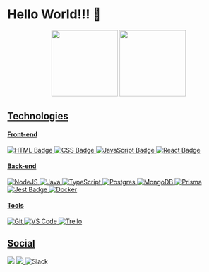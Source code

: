 
# **Hello World!!!** 👋



<div align="center">
  <a href="https://github.com/gabrielleitesep">
  <img height="150em" src="https://github-readme-stats.vercel.app/api?username=gabrielleitesep&show_icons=true&theme=tokyonight&include_all_commits=true&count_private=true"/>
  <img height="150em" src="https://github-readme-stats.vercel.app/api/top-langs/?username=gabrielleitesep&layout=compact&langs_count=7&theme=tokyonight"/>
</div>


## **Technologies** 

#### **Front-end**

  ![HTML Badge](https://img.shields.io/badge/HTML5-E34F26?style=for-the-badge&logo=html5&logoColor=white)
  ![CSS Badge](https://img.shields.io/badge/CSS3-1572B6?style=for-the-badge&logo=css3&logoColor=white)
  ![JavaScript Badge](https://img.shields.io/badge/JavaScript-F7DF1E?style=for-the-badge&logo=javascript&logoColor=black)
  ![React Badge](https://img.shields.io/badge/React-gray?style=for-the-badge&logo=react&logoColor=61DAFB)
  
#### **Back-end**

  ![NodeJS](https://img.shields.io/badge/node.js-6DA55F?style=for-the-badge&logo=node.js&logoColor=white)
  ![Java](https://img.shields.io/badge/java-%23ED8B00.svg?style=for-the-badge&logo=openjdk&logoColor=white)
  ![TypeScript](https://img.shields.io/badge/typescript-%23007ACC.svg?style=for-the-badge&logo=typescript&logoColor=white)
  ![Postgres](https://img.shields.io/badge/postgres-%23316192.svg?style=for-the-badge&logo=postgresql&logoColor=white)
  ![MongoDB](https://img.shields.io/badge/MongoDB-%234ea94b.svg?style=for-the-badge&logo=mongodb&logoColor=white)
  ![Prisma](https://img.shields.io/badge/Prisma-3982CE?style=for-the-badge&logo=Prisma&logoColor=white)
  ![Jest Badge](https://img.shields.io/badge/Jest-C21325?style=for-the-badge&logo=jest&logoColor=white)
  ![Docker](https://img.shields.io/badge/Docker-f1f1f1?style=for-the-badge&logo=docker&logoColor=black)
  
#### **Tools**

![Git](https://img.shields.io/badge/Git-F05032?style=for-the-badge&logo=git&logoColor=white)
![VS Code](https://img.shields.io/badge/VS_Code-white?style=for-the-badge&logo=visual%20studio%20code&logoColor=0078D4)
![Trello](https://img.shields.io/badge/Trello-0079BF?style=for-the-badge&logo=trello&logoColor=white)
  
## **Social**

<a href = "mailto:gabriel.leite.leandro@gmail.com"><img src="https://img.shields.io/badge/Gmail-darkred?style=for-the-badge&logo=gmail&logoColor=white" target="_blank"></a>
<a href="https://www.linkedin.com/in/devgab" target="_blank"><img src="https://img.shields.io/badge/-LinkedIn-%230077B5?style=for-the-badge&logo=linkedin&logoColor=white" target="_blank">
</a>
![Slack](https://img.shields.io/badge/Slack-4A154B?style=for-the-badge&logo=slack&logoColor=white)

</div>
